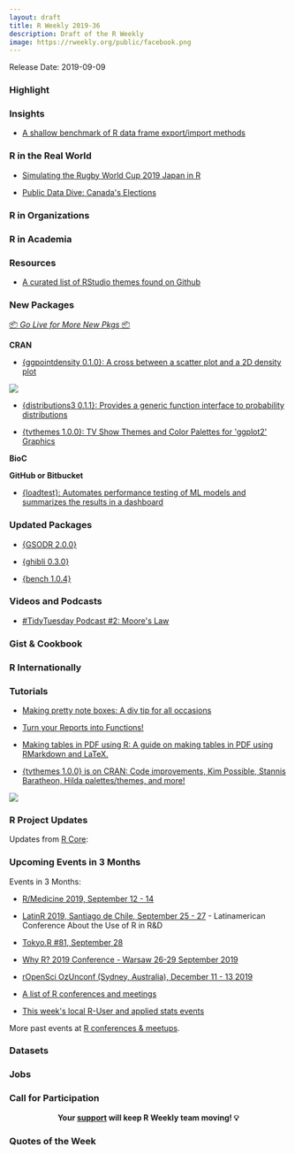 ```yaml
---
layout: draft
title: R Weekly 2019-36
description: Draft of the R Weekly
image: https://rweekly.org/public/facebook.png
---
```


Release Date: 2019-09-09

###  Highlight




### Insights

+ [A shallow benchmark of R data frame export/import methods ](https://data.nozav.org/post/2019-r-data-frame-benchmark/)


### R in the Real World

+ [Simulating the Rugby World Cup 2019 Japan in R](http://statsonthe.cloud/2019/09/06/simulating-the-rugby-world-cup-2019-japan-in-r/)

+ [Public Data Dive: Canada's Elections](https://fishandwhistle.net/post/2019/public-data-dive-elections-canada/)

###  R in Organizations




###  R in Academia



###  Resources

+ [A curated list of RStudio themes found on Github](https://github.com/mkearney/rstudiothemes)

###  New Packages

<p class="added-hostname"><a href="https://rweekly.org/live" target="_blank" class="externalLink">📦 <i>Go Live for More New Pkgs</i> 📦</a></p>

**CRAN**

+ [{ggpointdensity 0.1.0}: A cross between a scatter plot and a 2D density plot](https://github.com/LKremer/ggpointdensity)

![](https://raw.githubusercontent.com/rweekly/image/master/2019-09-09/geom_pointdensity2.png)

+ [{distributions3 0.1.1}: Provides a generic function interface to probability distributions](https://www.alexpghayes.com/blog/announcing-the-distributions3-package/)

+ [{tvthemes 1.0.0}: TV Show Themes and Color Palettes for 'ggplot2' Graphics](https://cran.r-project.org/package=tvthemes)

**BioC**



**GitHub or Bitbucket**

+ [{loadtest}: Automates performance testing of ML models and summarizes the results in a dashboard](https://github.com/tmobile/loadtest)

### Updated Packages

+ [{GSODR 2.0.0}](https://docs.ropensci.org/GSODR/index.html)

+ [{ghibli 0.3.0}](https://ewenme.github.io/ghibli/)

+ [{bench 1.0.4}](http://bench.r-lib.org/)

###  Videos and Podcasts

+ [#TidyTuesday Podcast #2: Moore's Law](https://tidytuesday.fireside.fm/2)

### Gist & Cookbook



### R Internationally



###  Tutorials

+ [Making pretty note boxes: A div tip for all occasions](http://desiree.rbind.io/post/2019/making-tip-boxes-with-bookdown-and-rmarkdown/)

+ [Turn your Reports into Functions!](https://daranzolin.github.io/2019-09-03-reports-as-functions/)

+ [Making tables in PDF using R: A guide on making tables in PDF using RMarkdown and LaTeX.](https://sharleenw.rbind.io/post/tables_in_pdf/making-pdf-tables-in-r/)

+ [{tvthemes 1.0.0} is on CRAN: Code improvements, Kim Possible, Stannis Baratheon, Hilda palettes/themes, and more!](https://ryo-n7.github.io/2019-09-06-tvthemes-CRAN-announcement/)

![](https://raw.githubusercontent.com/rweekly/image/master/2019-09-09/tvthemes_v1plot2.png)

<!--<div class="post-more-begi
n></div><div class="post-more-end"></div>-->

###  R Project Updates

Updates from [R Core](http://developer.r-project.org/blosxom.cgi/R-devel/NEWS):


###  Upcoming Events in 3 Months

Events in 3 Months:

+ [R/Medicine 2019, September 12 - 14](https://r-medicine.com/)

+ [LatinR 2019, Santiago de Chile, September 25 - 27](http://latin-r.com) - Latinamerican Conference About the Use of R in R&D

+ [Tokyo.R #81, September 28](https://tokyor.connpass.com/)

+ [Why R? 2019 Conference - Warsaw 26-29 September 2019](http://whyr.pl/2019/)

+ [rOpenSci OzUnconf (Sydney, Australia), December 11 - 13 2019](https://ozunconf19.ropensci.org/)

+ [A list of R conferences and meetings](https://jumpingrivers.github.io/meetingsR/events.html)

+ [This week's local R-User and applied stats events](https://community.rstudio.com/c/irl)


More past events at [R conferences & meetups](https://conf.rweekly.org).


### Datasets

### Jobs




###  Call for Participation


<p class="hide-support added-hostname support-rweekly" style="text-align: center;font-weight: bold;">Your <a class="non-visited externalLink" href="https://www.patreon.com/rweekly" onclick="pas(this)">support</a> will keep R Weekly team moving! 💡</p>

###  Quotes of the Week

